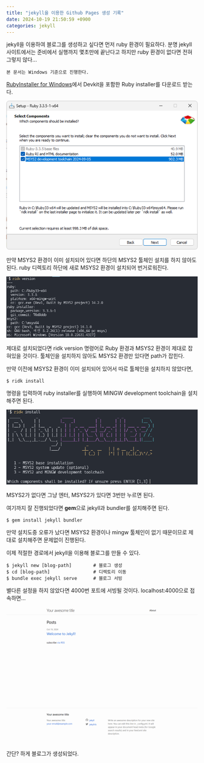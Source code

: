 ```yaml
---
title: "jekyll을 이용한 Github Pages 생성 기록"
date: 2024-10-19 21:50:59 +0900
categories: jekyll
---
```


jekyll을 이용하여 블로그를 생성하고 싶다면 먼저 ruby 환경이 필요하다. 분명 jekyll 사이트에서는 준비에서 실행까지 몇초만에 끝난다고 하지만 ruby 환경이 없다면 전혀 그렇지 않다...

    본 문서는 Windows 기준으로 진행한다.

[RubyInstaller for Windows](https://rubyinstaller.org/downloads/)에서 Devkit을 포함한 Ruby installer를 다운로드 받는다.

![rubyinstaller](/assets/images/2024-10-19/ruby-installer.png)

만약 MSYS2 환경이 이미 설치되어 있다면 하단의 MSYS2 툴체인 설치를 하지 않아도 된다. ruby 디렉토리 하단에 새로 MSYS2 환경이 설치되어 번거로워진다.

![ridk-version](/assets/images/2024-10-19/ridk-version.png)

제대로 설치되었다면 ridk version 명령어로 Ruby 환경과 MSYS2 환경이 제대로 잡혀있을 것이다. 툴체인을 설치하지 않아도 MSYS2 환경만 있다면 path가 잡힌다.

만약 이전에 MSYS2 환경이 이미 설치되어 있어서 따로 툴체인을 설치하지 않았다면,

```shell
$ ridk install
```

명령을 입력하여 ruby installer를 실행하여 MINGW development toolchain을 설치해주면 된다.

![ridk-install](/assets/images/2024-10-19/ridk-install.png)

MSYS2가 없다면 그냥 엔터, MSYS2가 있다면 3번만 누르면 된다.

여기까지 잘 진행되었다면 **gem**으로 jekyll과 bundler를 설치해주면 된다.

```shell
$ gem install jekyll bundler
```

만약 설치도중 오류가 났다면 MSYS2 환경이나 mingw 툴체인이 없기 때문이므로 제대로 설치해주면 문제없이 진행된다.

이제 적절한 경로에서 jekyll을 이용해 블로그를 만들 수 있다.

```shell
$ jekyll new [blog-path]        # 블로그 생성
$ cd [blog-path]                # 디렉토리 이동
$ bundle exec jekyll serve      # 블로그 서빙
```

별다른 설정을 하지 않았다면 4000번 포트에 서빙될 것이다. localhost:4000으로 접속하면...

![initial-jekyll](/assets/images/2024-10-19/initial-jekyll.png)

간단? 하게 블로그가 생성되었다.
